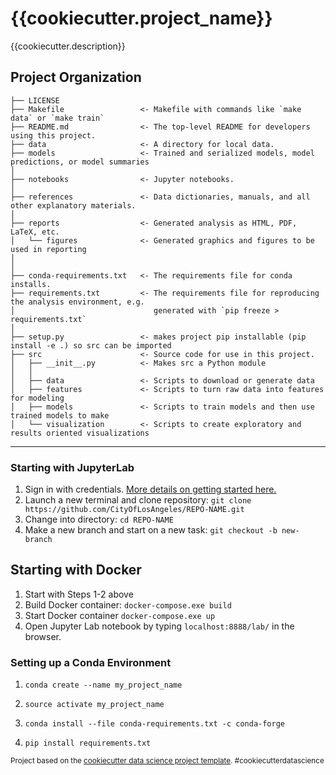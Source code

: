 {{cookiecutter.project_name}}
==============================

{{cookiecutter.description}}

Project Organization
------------

    ├── LICENSE
    ├── Makefile                 <- Makefile with commands like `make data` or `make train`
    ├── README.md                <- The top-level README for developers using this project.
    ├── data                     <- A directory for local data.
    ├── models                   <- Trained and serialized models, model predictions, or model summaries
    │
    ├── notebooks                <- Jupyter notebooks.
    │
    ├── references               <- Data dictionaries, manuals, and all other explanatory materials.
    │
    ├── reports                  <- Generated analysis as HTML, PDF, LaTeX, etc.
    │   └── figures              <- Generated graphics and figures to be used in reporting
    │
    │
    ├── conda-requirements.txt   <- The requirements file for conda installs.
    ├── requirements.txt         <- The requirements file for reproducing the analysis environment, e.g.
    │                               generated with `pip freeze > requirements.txt`
    │
    ├── setup.py                 <- makes project pip installable (pip install -e .) so src can be imported
    ├── src                      <- Source code for use in this project.
    │   ├── __init__.py          <- Makes src a Python module
    │   │
    │   ├── data                 <- Scripts to download or generate data
    │   ├── features             <- Scripts to turn raw data into features for modeling
    │   ├── models               <- Scripts to train models and then use trained models to make
    │   └── visualization        <- Scripts to create exploratory and results oriented visualizations


--------

### Starting with JupyterLab

1. Sign in with credentials. [More details on getting started here.](https://cityoflosangeles.github.io/best-practices/getting-started-github.html) 
2. Launch a new terminal and clone repository: `git clone https://github.com/CityOfLosAngeles/REPO-NAME.git`
3. Change into directory: `cd REPO-NAME`
4. Make a new branch and start on a new task: `git checkout -b new-branch`


## Starting with Docker

1. Start with Steps 1-2 above
2. Build Docker container: `docker-compose.exe build`
3. Start Docker container `docker-compose.exe up`
4. Open Jupyter Lab notebook by typing `localhost:8888/lab/` in the browser.

### Setting up a Conda Environment 

1. `conda create --name my_project_name` 

2. `source activate my_project_name`
3. `conda install --file conda-requirements.txt -c conda-forge` 
4. `pip install requirements.txt`

<p><small>Project based on the <a target="_blank" href="https://drivendata.github.io/cookiecutter-data-science/">cookiecutter data science project template</a>. #cookiecutterdatascience</small></p>
